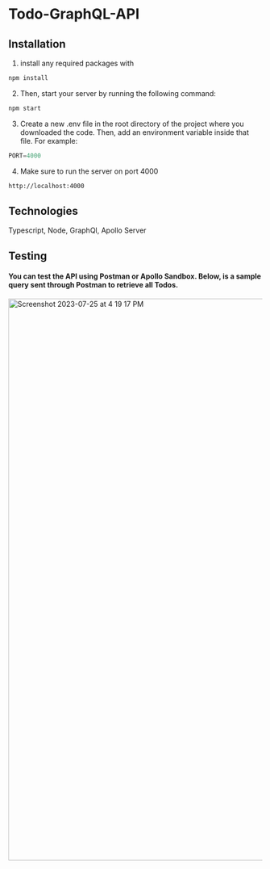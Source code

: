 # Todo-GraphQL-API

## Installation

1) install any required packages with
```bash
npm install
```
2) Then, start your server by running the following command:
```bash
npm start
```
3) Create a new .env file in the root directory of the project where you downloaded the code. Then, add an environment variable inside that file. For example:
```Typescript
PORT=4000
```
4) Make sure to run the server on port 4000
```bash
http://localhost:4000
```

## Technologies
Typescript, Node, GraphQl, Apollo Server

## Testing
#### You can test the API using Postman or Apollo Sandbox. Below, is a sample query sent through Postman to retrieve all Todos. 

<img width="1113" alt="Screenshot 2023-07-25 at 4 19 17 PM" src="https://github.com/kabdulka/Todo-GraphQL-API/assets/15660934/9eca7a60-41d7-47f8-aef7-2eec4de1216b">
